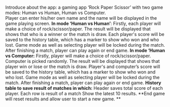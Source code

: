 Introduce about the app:
  a gaming app ‘Rock Paper Scissor’ with two game modes: Human vs Human, Human vs Computer.  
  Player can enter his/her own name and the name will be displayed in the game playing screen.
**In mode ‘Human vs Human’**:
  Firstly, each player will make a choice of rock/scissor/paper. 
  The result will be displayed that shows that who is a winner or the match is draw. 
  Each player's score will be saved to the history table, which has a marker to show who won and who lost.
  Game mode as well as selecting player will be locked during the match.
  After finishing a match, player can play again or end game.
**In mode ‘Human vs Computer:**
 Firstly,  player will make a choice of rock/scissor/paper. Computer is picked randomly.
  The result will be displayed that shows that player win or lose or the match is draw. 
  Player's  and computer’s score will be saved to the history table, which has a marker to show who won and who lost.
  Game mode as well as selecting player will be locked during the match.
  After finishing a match, player can play again or end game.
**History table to save result of matches in which:**
Header saves total score of each player.
Each row is result of a match
Show the latest 10 results.
**End game will reset results and allow user to start a new game. **
